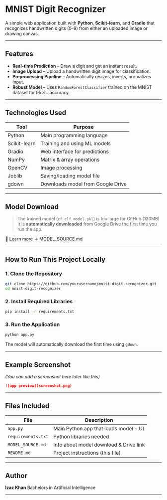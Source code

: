 
# MNIST Digit Recognizer

A simple web application built with **Python**, **Scikit-learn**, and **Gradio** that recognizes handwritten digits (0–9) from either an uploaded image or drawing canvas.

---

##  Features

* **Real-time Prediction** – Draw a digit and get an instant result.
*  **Image Upload** – Upload a handwritten digit image for classification.
*  **Preprocessing Pipeline** – Automatically resizes, inverts, normalizes input.
*  **Robust Model** – Uses `RandomForestClassifier` trained on the MNIST dataset for 95%+ accuracy.

---

##  Technologies Used

| Tool         | Purpose                           |
| ------------ | --------------------------------- |
| Python       | Main programming language         |
| Scikit-learn | Training and using ML models      |
| Gradio       | Web interface for predictions     |
| NumPy        | Matrix & array operations         |
| OpenCV       | Image processing                  |
| Joblib       | Saving/loading model file         |
| gdown        | Downloads model from Google Drive |

---

##  Model Download

> The trained model (`rf_clf_model.pkl`) is too large for GitHub (130MB)
> It is **automatically downloaded** from Google Drive the first time you run the app.

📎 [Learn more → MODEL\_SOURCE.md](./MODEL_SOURCE.md)

---

##  How to Run This Project Locally

###  1. Clone the Repository

```bash
git clone https://github.com/yourusername/mnist-digit-recognizer.git
cd mnist-digit-recognizer
```

###  2. Install Required Libraries

```bash
pip install -r requirements.txt
```

###  3. Run the Application

```bash
python app.py
```

 The model will automatically download the first time using `gdown`.

---

##  Example Screenshot

*(You can add a screenshot here later like this)*

```markdown
![app preview](screenshot.png)
```

---

##  Files Included

| File               | Description                            |
| ------------------ | -------------------------------------- |
| `app.py`           | Main Python app that loads model + UI  |
| `requirements.txt` | Python libraries needed                |
| `MODEL_SOURCE.md`  | Info about model download & Drive link |
| `README.md`        | Project instructions (this file)       |

---

##  Author

**Izaz Khan**
Bachelors in Artificial Intelligence


---



